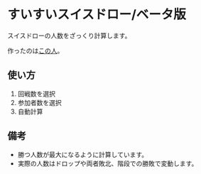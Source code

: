 # すいすいスイスドロー/ベータ版

スイスドローの人数をざっくり計算します。

作ったのは[この人](https://twitter.com/Rue1DM")。

## 使い方

1. 回戦数を選択
1. 参加者数を選択
1. 自動計算

## 備考

- 勝つ人数が最大になるように計算しています。
- 実際の人数はドロップや両者敗北、階段での勝敗で変動します。
